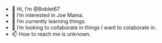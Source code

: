 - 👋 Hi, I’m @Boblet67
- 👀 I’m interested in Joe Mama. 
- 🌱 I’m currently learning things. 
- 💞️ I’m looking to collaborate in things I want to colaborate in. 
- 📫 How to reach me is unknown. 

<!---
Boblet67/Boblet67 is a ✨ special ✨ repository because its `README.md` (this file) appears on your GitHub profile.
You can click the Preview link to take a look at your changes.
--->
